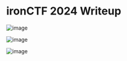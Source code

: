 # ironCTF 2024 Writeup
![image](https://github.com/user-attachments/assets/b7872d31-96ea-4db9-b055-ee5ff929fc6f)

![image](https://github.com/user-attachments/assets/6bd68d86-c92a-455a-8e06-74855c1b877e)

![image](https://github.com/user-attachments/assets/685be327-9009-4814-ba28-c4dd41b9030d)
